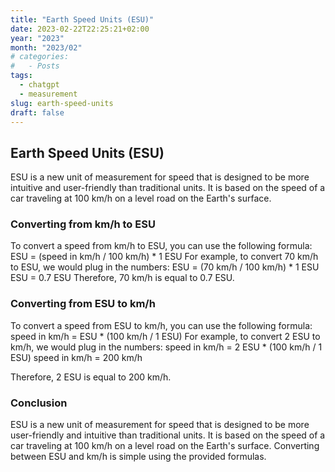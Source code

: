 ```yaml
---
title: "Earth Speed Units (ESU)"
date: 2023-02-22T22:25:21+02:00
year: "2023"
month: "2023/02"
# categories:
#   - Posts
tags:
  - chatgpt
  - measurement
slug: earth-speed-units
draft: false
---
```


## Earth Speed Units (ESU)

ESU is a new unit of measurement for speed that is designed to be more intuitive and user-friendly than traditional units. It is based on the speed of a car traveling at 100 km/h on a level road on the Earth's surface.

### Converting from km/h to ESU

To convert a speed from km/h to ESU, you can use the following formula:
ESU = (speed in km/h / 100 km/h) \* 1 ESU
For example, to convert 70 km/h to ESU, we would plug in the numbers:
ESU = (70 km/h / 100 km/h) \* 1 ESU
ESU = 0.7 ESU
Therefore, 70 km/h is equal to 0.7 ESU.

### Converting from ESU to km/h

To convert a speed from ESU to km/h, you can use the following formula:
speed in km/h = ESU \* (100 km/h / 1 ESU)
For example, to convert 2 ESU to km/h, we would plug in the numbers:
speed in km/h = 2 ESU \* (100 km/h / 1 ESU)
speed in km/h = 200 km/h

Therefore, 2 ESU is equal to 200 km/h.

### Conclusion

ESU is a new unit of measurement for speed that is designed to be more user-friendly and intuitive than traditional units. It is based on the speed of a car traveling at 100 km/h on a level road on the Earth's surface. Converting between ESU and km/h is simple using the provided formulas.

